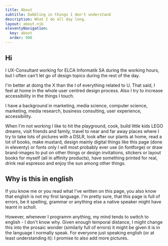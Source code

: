 ```yaml
---
title: About
subtitle: Dabbling in things I don't understand 
description: What I do all day long.
layout: about.njk
eleventyNavigation:
  key: about
  order: 900
---
```


## Hi
I UX-Consultant working for ELCA Informatik SA during the working hours, but I often can't let go of design topics during the rest of the day. 

I'm better at doing the X than the I of everything related to U. That said, I feel at home in the whole user centred design process. Also I try to increase accessibility in the things I touch.

I have a background in marketing, media science, computer science, marketing, media research, business consulting, user experience, accessibility.

When I'm not working I like to hit the playground, cook, build little kids LEGO dreams, visit friends and family, travel to near and far away places where I try to take lots of pictures with a DSLR, look after our plants at home, read a lot of books, make mustard, design mainly digital things like this page (done in eleventy) or fonts only I will most probably ever use (in fontforge) or draw brand-images to put on other things or design invitations, stickers or layout books for myself (all in affinity products), have something printed for real, drink real espresso and enjoy the sun among other things. 

## Why is this in english
If you know me or you read what I've written on this page, you also know that english is not my first language. I'm pretty sure, that this page is full of errors, be it spelling, grammar or anything else a native speaker might have learnt in scholl.

However, whenever I programm anything, my mind tends to switch to english - I don't know why. Given enough temporal distance, I might change this into the prosaic wonder (similarly full of errors) it might be given it is in the language I normally speak. For everyone just speaking english (or at least understanding it): I promise to also add more pictures. 